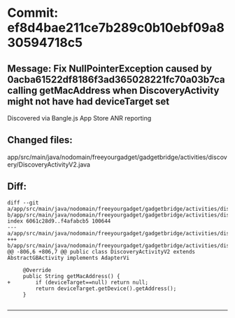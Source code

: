 # Commit: ef8d4bae211ce7b289c0b10ebf09a830594718c5
## Message: Fix NullPointerException caused by 0acba61522df8186f3ad365028221fc70a03b7ca calling getMacAddress when DiscoveryActivity might not have had deviceTarget set
Discovered via Bangle.js App Store ANR reporting
## Changed files:
app/src/main/java/nodomain/freeyourgadget/gadgetbridge/activities/discovery/DiscoveryActivityV2.java

## Diff:
```
diff --git a/app/src/main/java/nodomain/freeyourgadget/gadgetbridge/activities/discovery/DiscoveryActivityV2.java b/app/src/main/java/nodomain/freeyourgadget/gadgetbridge/activities/discovery/DiscoveryActivityV2.java
index 6061c28d9..f4afabcb5 100644
--- a/app/src/main/java/nodomain/freeyourgadget/gadgetbridge/activities/discovery/DiscoveryActivityV2.java
+++ b/app/src/main/java/nodomain/freeyourgadget/gadgetbridge/activities/discovery/DiscoveryActivityV2.java
@@ -806,6 +806,7 @@ public class DiscoveryActivityV2 extends AbstractGBActivity implements AdapterVi
 
     @Override
     public String getMacAddress() {
+        if (deviceTarget==null) return null;
         return deviceTarget.getDevice().getAddress();
     }
 
```
-----------------------------------
